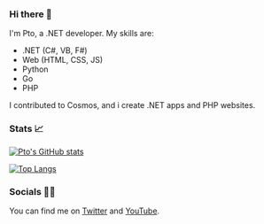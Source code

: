 ### Hi there 👋
I'm Pto, a .NET developer. My skills are:
- .NET (C#, VB, F#)
- Web (HTML, CSS, JS)
- Python
- Go
- PHP

I contributed to Cosmos, and i create .NET apps and PHP websites. 

### Stats 📈

[![Pto's GitHub stats](https://github-readme-stats.vercel.app/api?username=ptobuon)](https://github.com/anuraghazra/github-readme-stats)

[![Top Langs](https://github-readme-stats.vercel.app/api/top-langs/?username=ptobuon&layout=compact)](https://github.com/anuraghazra/github-readme-stats)


### Socials 🐱‍💻
You can find me on [Twitter](https://twitter.com/ptobuon) and [YouTube](https://www.youtube.com/channel/UCX31qnHrgzgH4reudE54jQw).
<!--
**ptobuon/ptobuon** is a ✨ _special_ ✨ repository because its `README.md` (this file) appears on your GitHub profile.
-->
